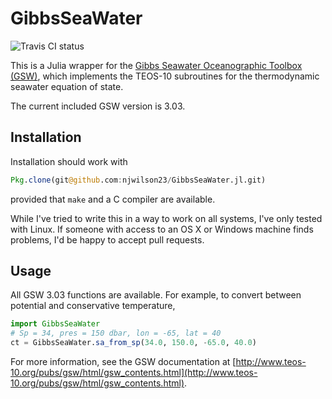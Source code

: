 # GibbsSeaWater

<img src="https://travis-ci.org/njwilson23/GibbsSeaWater.jl.svg" alt="Travis CI status">

This is a Julia wrapper for the [Gibbs Seawater Oceanographic Toolbox
(GSW)](http://www.teos-10.org/software.htm#1), which implements the TEOS-10
subroutines for the thermodynamic seawater equation of state.

The current included GSW version is 3.03.

## Installation

Installation should work with

```julia
Pkg.clone(git@github.com:njwilson23/GibbsSeaWater.jl.git)
```

provided that `make` and a C compiler are available.

While I've tried to write this in a way to work on all systems, I've only tested
with Linux. If someone with access to an OS X or Windows machine finds problems,
I'd be happy to accept pull requests.

## Usage

All GSW 3.03 functions are available. For example, to convert between potential
and conservative temperature,

```julia
import GibbsSeaWater
# Sp = 34, pres = 150 dbar, lon = -65, lat = 40
ct = GibbsSeaWater.sa_from_sp(34.0, 150.0, -65.0, 40.0)  
```

For more information, see the GSW documentation at
[http://www.teos-10.org/pubs/gsw/html/gsw_contents.html](http://www.teos-10.org/pubs/gsw/html/gsw_contents.html).

